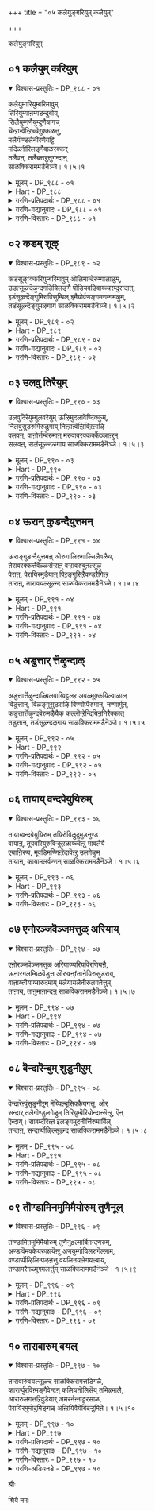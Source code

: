 +++
title = "०५ कलैयुङ्गरियुम् कलैयुम्"

+++

कलैयुङ्गरियुम्

## ०१ कलैयुम् करियुम्

<details open><summary>विश्वास-प्रस्तुतिः - DP_९८८ - ०१</summary>

कलैयुम्गरियुम्बरिमावुम्  
तिरियुम्गाऩम्गडन्दुबोय्,  
सिलैयुम्गणैयुम्दुणैयागच्  
चॆऩ्ऱाऩ्वॆऩ्ऱिच्चॆऱुक्कळत्तु,  
मलैगॊण्डलैनीरणैगट्टि  
मदिळ्नीरिलङ्गैवाळरक्कर्  
तलैवऩ्, तलैबत्तऱुत्तुगन्दाऩ्  
साळक्किराममडैनॆञ्जे। १।५।१
</details>

<details><summary>मूलम् - DP_९८८ - ०१</summary>

कलैयुम्गरियुम्बरिमावुम्  
तिरियुम्गाऩम्गडन्दुबोय्,  
सिलैयुम्गणैयुम्दुणैयागच्  
चॆऩ्ऱाऩ्वॆऩ्ऱिच्चॆऱुक्कळत्तु,  
मलैगॊण्डलैनीरणैगट्टि  
मदिळ्नीरिलङ्गैवाळरक्कर्  
तलैवऩ्, तलैबत्तऱुत्तुगन्दाऩ्  
साळक्किराममडैनॆञ्जे। १।५।१
</details>

<details><summary>Hart - DP_९८८</summary>

O heart! With only his bow and arrows as his help,  
he crossed the forests where deer, elephants and horses wandered,  
built a bridge with stones over the wave-filled ocean,  
went to Lanka, fought the heroic Rāksasas and, defeating them,  
cut off the ten heads of Rāvaṇa, the Rākshasa king of Lanka  
surrounded with oceans and forts:  
Let us go to beautiful Sāḷakkirāmam where he stays and worship him:
</details>

<details><summary>गरणि-प्रतिपदार्थः - DP_९८८ - ०१</summary>

कलैयुम्=जिङ्कॆगळू, करियुम्=आनॆगळू, परिमावुम्=कुदुरॆगळू, तिरियुम्=अलॆदाडुत्तिरुव, कानम्=काडुगळन्नु, कडन्दु=दाटि, पोय्=होगि, शिलैयुम्=बिल्लन्नू, कणैयुम्=बाणगळन्नू, तुणैयाह=जॊतॆ माडिकॊण्डु, वॆन्ऱि=जयवन्नु, शॆरु=बॆळॆसबल्ल, कळत्तु=युद्धरङ्गदल्लि, शॆन्ऱान्=नडॆदवनू, मलैकॊण्डु=बॆट्टगळन्नु बळसिकॊण्डु, अलैनीर्=अलॆगळिन्द तुम्बिद कडलिगॆ, अणै कट्टि=अणॆयन्नु, सेतुवॆयन्नु कट्टि, मदिळ्=कोटॆयन्नू ,नीर्=कन्दकवन्नू उळ्ळ, इलङ्गै=लङ्कॆय, वाळ्=आयुधगळन्नु हिडिद, अरक्कर् तलैवन्=राक्षसर राजन, तलैपत्तु=हत्तु तलॆगळन्नू, अऱुत्तु=कत्तरिसि, उहन्दान्=सन्तोषपट्टवनू\(नॆलसिरुव\) शाळक्किरामत्तै=श्रीसालग्रामवन्नु, नॆञ्जे=मनस्से, अडै=होगिसेरु.
</details>

<details><summary>गरणि-गद्यानुवादः - DP_९८८ - ०१</summary>

जिङ्कॆगळू, आनॆगळू कुदुरॆगळू अलॆदाडुव काडुगळन्नु दाटिहोगि बिल्लन्नू बाणगळन्नू जॊतॆमाडिकॊण्डु जयवन्नु बॆळसतक्क युद्धरङ्गदल्लि नडॆदवनू, बॆट्टगळन्ने बळसिकॊण्डु अलॆगळिन्द तुम्बिद कडलिगॆ अणॆयन्नु कट्टि, कोटॆयन्नू कन्दकगळन्नू उळ्ळ लङ्कॆय आयुधपाणिगळाद राक्षसर राजन हत्तु तलॆगळन्नु कत्तरिसि हर्षिसिदवनू नॆलसिरुव श्रीसालग्रामवन्नु, ऎलॆ मनस्से होगिसेरु.\(१\)
</details>

<details><summary>गरणि-विस्तारः - DP_९८८ - ०१</summary>

ई पाशुरदल्लि श्रीरामावतारद हिरिमॆय कॊण्डाटवे. श्रीरामनु सञ्चरिसिद्दु काडुगळल्लिये. ऒम्दु काडन्नु दाटुवुदॆन्दरॆ इन्नॊन्दु काडन्नु प्रवेशिसुवुदॆन्तले. हीगॆ अनेक काडुगळन्नु नडॆदु दाटिदनु. अवनिगॆ जॊतॆगूडिद्दद्दु अवनु कैयल्लि हिडिदिद्द बिल्लुबाणगळे. अवुगळन्नु बळसिकॊण्डु, एकाकियादरू, जनस्थानदल्लि बीडुमाडिकॊण्डिद्द खर, दूषणरे मॊदलाद कडुक्रूरराक्षसरन्नू अवर बलुदॊड्ड राक्षस सैन्यवन्नू

ध्वंस माडिदनु. हीगॆ, युद्धकळदिन्द युद्धकळक्कॆ जयदिन्द जयक्कॆ नडॆदु, श्रीरामनु महावीरनॆनिसिकॊण्डनु. अनन्तर, लङ्कॆय राक्षसर राजनद रावणासुरन मेलॆ अवन लक्ष्य हरियितु. अदक्कागि., दॊड्ड अलॆगळिन्द कलकि होद दक्षिणसमुद्रक्कॆ बॆट्टगळिन्दले सेतुवॆयन्नु कट्टि, कोटॆकॊत्तलगळिन्द सुभद्रवागिद्द लङ्कॆयन्नु प्रवेशिसिदनु. अल्लि युद्धकळदल्लि रावणनन्नु ऎदुरिसि, अवन हत्तुतलॆगळन्नू कत्तरिसि उरुळिसि हर्षिसिदनु. हीगॆ, वीराधिवीरनाद श्रीरामनाद भगवन्तनु श्रीसालग्रामवॆम्बल्लि भक्तजनोद्धारक्कागि नॆलसिद्दानॆ. "मनस्से, नीनु अल्लिगॆ होगु. भगवन्तनन्नु सन्दर्शिसि, अवनल्लि नॆलॆगॊळ्ळु- ऎन्नुत्तारॆ, आऴ्वाररु.

काडुगळल्लि हुलि,चिरतॆ,सींह,आनॆ, काडुकोण मुन्ताद क्रूरप्राणीगळु वासमाडुत्ता जिङ्कॆ मॊदलाद साधुप्राणिगळिगॆ कण्टकवॆनिसुत्तवॆ. आऴ्वाररु काडिनल्लि "जिङ्कॆ,आनॆ,कुदुरॆ"ऎम्ब प्राणिगळन्नु हेळिद्दारॆ. बहुमट्टिगॆ अवरिगॆ मायाजिङ्कॆय रूपद मारीचनू कुदुरॆय रूपद केशिराक्षसनू नॆनपिगॆ बन्दरो हेगो? आद्दरिन्द अवरिगॆ ऎल्लवू दुष्टप्राणिगळु आदन्तॆये\!

"श्रीसालग्राम" ऎम्ब पुण्यक्षेत्रद नॆनपु, उत्तर देशदल्लि सञ्चरिसुत्तिरुव आऴ्वाररिगॆ बन्दिदॆ. आ क्षेत्र उत्तर देशदल्लि ऎल्लिदॆ ऎन्दु हेळुवुदु कष्ट. दक्षिणभारतदल्लि कर्नाटकदल्लि, "सालग्राम"वॆम्ब पुण्यक्षेत्रविदॆ. आऴ्वाररु अदन्ने हेळुवुदु ऎन्नुवुदक्कू आगुवुदिल्ल ऎनिसुत्तदॆ. आदरॆ, ई तिरुमॊऴिय हत्तुपाशुरगळल्लू सालग्राम क्षेत्रद वर्णनॆयिदॆ.
</details>

## ०२ कडम् शूऴ्

<details open><summary>विश्वास-प्रस्तुतिः - DP_९८९ - ०२</summary>

कडंसूऴ्fक्करियुम्बरिमावुम् ऒलिमान्देरुम्गालाळुम्,  
उडऩ्सूऴ्न्दॆऴुन्दगडियिलङ्गै पॊडियवडिवाय्च्चरम्दुरन्दाऩ्,  
इडंसूऴ्न्दॆङ्गुमिरुविसुम्बिल् इमैयोर्वणङ्गमणम्गमऴुम्,  
तडंसूऴ्न्दॆङ्गुमऴगाय साळक्किराममडैनॆञ्जे। १।५।२
</details>

<details><summary>मूलम् - DP_९८९ - ०२</summary>

कडंसूऴ्fक्करियुम्बरिमावुम् ऒलिमान्देरुम्गालाळुम्,  
उडऩ्सूऴ्न्दॆऴुन्दगडियिलङ्गै पॊडियवडिवाय्च्चरम्दुरन्दाऩ्,  
इडंसूऴ्न्दॆङ्गुमिरुविसुम्बिल् इमैयोर्वणङ्गमणम्गमऴुम्,  
तडंसूऴ्न्दॆङ्गुमऴगाय साळक्किराममडैनॆञ्जे। १।५।२
</details>

<details><summary>Hart - DP_९८९</summary>

The lord who came to the earth, went to Lanka  
that was encircled by forts and guarded by Rakshasas  
with an army of rutting elephants, horses, huge roaring chariots  
and warriors and, shooting his arrows, shattered them to pieces  
stays in beautiful Sāḷakkirāmam  
surrounded with ponds and blooming with fragrant flowers  
where the gods from the sky come down,  
surround him and worship him:  
O heart, let us go there:
</details>

<details><summary>गरणि-प्रतिपदार्थः - DP_९८९ - ०२</summary>

कडम् शूऴ्=मदजलदिन्द सुत्तुवरिद, करियुम्=आनॆगळू, परिमावुम्=कुदुरॆगळू, ऒलि=सद्दुमाडुव, मा=महा, तेरुम्=रथगळू, कालाळुम्=कालाळू, उडन्=ऒट्टागि, शूऴ्न्दु=कूडिकॊण्डु, ऎऴुन्द=ऎदुरुबिद्द, कडि इलङ्कै=भयङ्करवाद लङ्कॆयु, पॊडि आ=पुडिपुडि आगुवन्तॆ, वडिवाय्=हरितवाद अलगु\(तलॆ\)गळुळ्ळ, शरम्=बाणगळन्नु, तुरन्दान्=प्रयोगिसिदवनद श्रीरामनन्नु

इडम्=भूमियल्लि, ऎङ्गुम्=ऎल्लकडॆयू, शूऴ्न्दु=सुत्तुवरिदु, इरु=विशालवाद, विशुम्बिल्=स्वर्गदल्लिरुव, इमैयोर्=देवतॆगळु, वणङ्ग=\(भगवन्तनिगॆ\)ऎरगुवुदक्कागि, मणम्=परिमळवु, कमऴुम्=हरडुव, तटम्=तटाकगळिन्द, सरोवरगळिन्द, शूऴ्न्द=सुत्तुवरिदिरुव, , ऎङ्गुम्=ऎल्लॆडॆगळल्लियू, अऴहाय=सॊबगिनिन्द तुम्बिरुव, शाळक्किरामत्तै=श्रीसालग्रामवन्नु, अडै=होगिसेरु,नॆञ्जे=मनस्से.
</details>

<details><summary>गरणि-गद्यानुवादः - DP_९८९ - ०२</summary>

मदजलदिन्द कूडिद आनॆगळू, कुदुरॆगळू, सद्दुमाडुव महारथगळू, कालाळुगळू ऒट्टागि सेरिकॊण्डु ऎदुरिसिद भयङ्करवाद लङ्कॆयु पुडिपुडि आगुवन्तॆ हरितवाद तलॆगळुळ्ळ बाणगळन्नु प्रयोगिसिद श्रीरामनन्नु विशालवाद स्वर्गदल्लिरुव देवतॆगळु ऎरगुवुदक्कागि भूमियल्लि ऎल्लॆल्लियू सुत्ताडि परिमळवु हरडिरुव तटाकगळिन्द सुत्तुवरिदु ऎल्लॆल्लियू सॊबगिनिन्द तुम्बिरुव सालग्रामवन्नु होगिसेरु, मनस्से.\(२\)
</details>

<details><summary>गरणि-विस्तारः - DP_९८९ - ०२</summary>

लङ्कॆयल्लि मदिसिद बलिष्ठवाद आनॆगळू कुदुरॆगळू रथगळू कालाळुगळू-ऎन्दरॆ चतुरङ्ग बलवु-ऒट्टागि कूडिकॊण्डु ऎदुरिसिद ऎल्लवन्नू श्रीरामनु तन्न बिल्लुबाणगळ सहायदिन्द पुडिपुडि माडिबिट्टनु. विशालवाद स्वर्गलोकद देवतॆगळॆल्लरू धरॆगिळिदु बन्दु, महावीरनू श्रीरामावतारद सर्वेश्वरनू भूलोकदल्लि नॆलसिरुव पवित्रक्षेत्रक्कागि ऎल्लॆल्लियू हुडुकिदरु. सॊबगिन सरोवरगळिन्द सुत्तुवरिदु, आ सरोवरगळल्लि परिमळवन्नु हरडुत्तिरुव अन्दवाद हूगळिन्द तुम्बिरुव श्रीसालग्रामवॆम्ब पवित्रक्षेत्रदल्लि भगवन्तनन्नु कण्डुकॊण्डु स्वामिय पादगळिगॆ ऎरगुत्तारॆ." ऎलॆ मनस्से, नीनु श्रीसालग्रामक्कॆ होगु, भगवन्तनन्नु काणु. अवनल्लि नॆलॆगॊळ्ळु" ऎन्नुत्तारॆ आऴ्वाररु.
</details>

## ०३ उलवु तिरैयुम्

<details open><summary>विश्वास-प्रस्तुतिः - DP_९९० - ०३</summary>

उलवुदिरैयुम्गुलवरैयुम् ऊऴिमुदलावॆण्दिक्कुम्,  
निलवुंसुडरुमिरुळुमाय् निऩ्ऱाऩ्वॆऩ्ऱिविऱलाऴि  
वलवऩ्, वाऩोर्त्तम्बॆरुमाऩ् मरुवावरक्कर्क्कॆञ्ञाऩ्ऱुम्  
सलवऩ्, सलंसूऴ्न्दऴगाय साळक्किराममडैनॆञ्जे। १।५।३
</details>

<details><summary>मूलम् - DP_९९० - ०३</summary>

उलवुदिरैयुम्गुलवरैयुम् ऊऴिमुदलावॆण्दिक्कुम्,  
निलवुंसुडरुमिरुळुमाय् निऩ्ऱाऩ्वॆऩ्ऱिविऱलाऴि  
वलवऩ्, वाऩोर्त्तम्बॆरुमाऩ् मरुवावरक्कर्क्कॆञ्ञाऩ्ऱुम्  
सलवऩ्, सलंसूऴ्न्दऴगाय साळक्किराममडैनॆञ्जे। १।५।३
</details>

<details><summary>Hart - DP_९९०</summary>

The lord of the gods in the sky  
with a mighty discus that conquers all his enemies  
is the rolling waves, the ancient mountains, the eon,  
all the eight directions, the moon, the sun and the darkness:  
He, the enemy of the Rakshasas who cannot approach him,  
stays in beautiful Sāḷakkirāmam surrounded with water:  
O heart, let us go there and worship him:
</details>

<details><summary>गरणि-प्रतिपदार्थः - DP_९९० - ०३</summary>

उलवु=चलिसुत्तिरुव, तिरैयुम्=अलॆगळन्नुळ्ळ कडलू, कुलम् वरैयुम्=कुलपर्वतगळागि, ऊऴि=कालवू, मुदला= \(जगत्तु\) मॊदलाद ऎण् दिक्कूम्=ऎण्टु दिक्कुगळू, निलवुम्=चन्द्रनू शुडरुम्=सूर्यनू, इरुळुम्=कत्तलॆयू\(रात्रियू\)

आय्=आगि, निन्ऱान्=इरुववनू, वॆन्ऱि=जयवन्नू, विऱल्-शक्तिसामर्थ्यगळन्नू उळ्ळ, आऴि=चक्रायुधवन्नु, वलवन्=बलगैयल्लि हिडिदवनू, वानोर्=देवतॆगळिगॆल्ल, पॆरुमान्=देवनादवनू, मरुवा=आश्रयिसद, अरक्कर् क्कू=राक्षसर विषयदल्लि, ऎञ्जान्ऱुम्=ऎल्ल कालक्कू, शलवन्=ऒळ्ळॆयदन्नु कोरदवनू, शलम्=सरोवरगळिन्द, शूऴ्न्द=सुत्तुवरिदिरुव,अऴहाय=सॊबगिनिन्द तुम्बिरुव, शाळक्किरामत्तै=श्रीसालग्रामवन्नु, अडै=होगिसेरु,नॆञ्जे=मनस्से.
</details>

<details><summary>गरणि-गद्यानुवादः - DP_९९० - ०३</summary>

चलिसुत्तिरुव अलॆगळन्नुळ्ळ कडलू, कुलपर्वतगळू, कालवू जगत्तु मॊदलाद ऎण्टुदिक्कुगळू, चन्द्रनू, सूर्यनू, इरुळू आगि अवुगळल्लि इरुववनू,जयवन्नू शक्तिसामर्थ्यगळन्नू उळ्ळ चक्रायुधवन्नु बलगैयल्लि हिडिदवनू, देवतॆगळिगॆल्ल देवनू, आश्रयिसद रक्षसर विषयदल्लि ऎल्लकालक्कू ऒळ्ळॆयदन्नु कोरदवनू सरोवरगळिन्द सुत्तुवरिदिरुव सॊबगु तुम्बिद श्रीसालग्रामवन्नु होगि सेरु, मनस्से. \(३\)
</details>

<details><summary>गरणि-विस्तारः - DP_९९० - ०३</summary>

ई पाशुरदल्लि भगवन्तन विश्वव्यापकत्वद सामर्थ्यवन्नु हेळलागिदॆ. ऎल्ल वस्तुगळन्नू सृष्टिसिदवनू भगवन्तने. सृष्टिय ऒन्दॊन्दु वस्तुवागि रूपतळॆदवनू अवने. अल्लदॆ, आ ऒन्दॊन्दु वस्तुविनल्लियू अन्तर्यामियागि नॆलसि अवुगळन्नु निर्वहिसुववनू अवने. उदाहरणॆगॆ, निरन्तरवागि चलिसुत्तिरुव अलॆगळिन्द कूडिद कडलन्नु चलिसदॆ ऒन्दॆडॆ स्थॊरवागि निन्तिरुव कुलपर्वतगळन्नु, ऎल्ल वस्तुगळन्नू अवुगळ मितियनू अळॆयुव कालवन्नू ऎण्टुदिक्कुगळन्नु, सूर्यचन्द्ररन्नू, हगलुरात्रियन्नू सृष्टिसि, अवुगळॆल्ल ताने आगि अवुगळ ऒळगू सेरिद्दु, अवुगळन्नु नडसुववनु भगवन्तने. अवनु देवाधिदेवनु. अवन कैयल्लि चक्रायुधविदॆ. अदक्कॆ सोलॆम्बुदे इल्ल. बलि,प्रह्लाद,विभीषण मुन्ताद असुररिगॆ अवरु अवनन्नु मरॆहॊक्किरुवुदरिन्द, कृपॆमाडिरुववनु अवनु. तन्नन्नु आश्रयिसदॆ तन्नल्लि द्वेषवन्नु साधिसलु यत्निसिद असुररिगॆ स्वल्पवू करुणॆ तोरिसदॆ, अवरन्नु शिक्षिसुववनु अवनु. "ऎलॆ मनस्से, नीनु श्रीसालग्रामवॆम्ब पवित्रक्षेत्रक्कॆ होगु. कृपाळुवाद भगवन्तनु अल्लि नॆलसिद्दानॆ. अवनन्नु काणु. नीनु अवनल्ले नॆलॆगॊळ्ळु-ऎन्नुत्तारॆ, आऴ्वाररु.
</details>

## ०४ ऊरान् कुडन्दैयुत्तमन्

<details open><summary>विश्वास-प्रस्तुतिः - DP_९९१ - ०४</summary>

ऊराङ्गुडन्दैयुत्तमऩ् ऒरुगालिरुगाल्सिलैवळैय,  
तेरावरक्कर्त्तेर्वॆळ्ळंसॆऱ्ऱाऩ् वऱ्ऱावरुबुऩल्सूऴ्  
पेराऩ्, पेरायिरमुडैयाऩ् पिऱङ्गुसिऱैवण्डऱैगिऩ्ऱ  
ताराऩ्, तारावयल्सूऴ्न्द साळक्किराममडैनॆञ्जे। १।५।४
</details>

<details><summary>मूलम् - DP_९९१ - ०४</summary>

ऊराङ्गुडन्दैयुत्तमऩ् ऒरुगालिरुगाल्सिलैवळैय,  
तेरावरक्कर्त्तेर्वॆळ्ळंसॆऱ्ऱाऩ् वऱ्ऱावरुबुऩल्सूऴ्  
पेराऩ्, पेरायिरमुडैयाऩ् पिऱङ्गुसिऱैवण्डऱैगिऩ्ऱ  
ताराऩ्, तारावयल्सूऴ्न्द साळक्किराममडैनॆञ्जे। १।५।४
</details>

<details><summary>Hart - DP_९९१</summary>

The faultless god of Kuḍandai  
who bent his bow and conquered the Rakshasas  
when they came like a flood to fight in their chariots  
not knowing what would happen in the war  
and who has a thousand names and wears a thulasi garland  
swarming with bright-winged bees  
stays in Thirupperur surrounded with water that never dries up  
and in Sālakkirāmam encircled by fields where cranes live:  
O heart, let us go there and worship him:
</details>

<details><summary>गरणि-प्रतिपदार्थः - DP_९९१ - ०४</summary>

ऊरान्=ऊरिनल्लिरुववनू, कुडन्दै=कुडन्दैयल्लि\(कुम्भकोणदल्लि\)वासिसुव, उत्तमन्=पुरुषोत्तमनू, ऒरुकाल्=हिन्दॆ ऒन्दु सल, शिलै=बिल्लिन, इरुकाल्=ऎरडु कॊनॆगळन्नु, वळैय=बग्गिसुवुदरल्लि, तेरा=तिळिवळिकॆयिल्लद, अरक्कर्=राक्षसर, तेर् वॆळ्ळम्=रथगळ प्रवाहवन्नु, शॆट्रान्=नाशपडिसिदवनू, वट्रा=ऎन्दिगू बत्तदन्तॆ, वरु=हरियुत्तिरुव, पुनल्=नदियिन्द, शूऴ्=सुत्तुवरिदिरुव, पेरान्=प्रसिद्धनू, पेर्=हॆसरुगळु\(नामगळु\), आयिरम्=साविरवन्नु, उडैयवन्=उळ्ळवनू, पिऱङ्गु=हॊळॆयुत्तिरुव, शिऱै=रॆक्कॆगळुळ्ळ, वण्डु=दुम्बिगळु, अऱैहिन्ऱ=झेङ्करिसुत्ता मुत्तुत्तिरुव, तारान्=मालॆयन्नु धरिसिरुववनू, तारा=बातुकोळिगळ \(नीरुकोळिगळ\), वयल्=बयलुगळिन्द, शूऴ्न्द=सुत्तुवरिदिरुव, शाळक्किरामम्=श्रीसालग्रामवन्नु, अडै=होगि सेरु, नॆञ्जे=मनस्से.
</details>

<details><summary>गरणि-गद्यानुवादः - DP_९९१ - ०४</summary>

ऊरिनल्लिरुववनू, कुडन्दैयल्लि नॆलसिरुव पुरुषोत्तमनू, हिन्दॆ ऒन्दु सल बिल्लिन ऎरडुकॊनॆगळन्नु बग्गिसुवुदरल्लि तिळिवळिकॆयिल्लद राक्षसर तेरुगळ नदियिन्द सुत्तुवरिदिरुव प्रसिद्धनू, साविरनामगळन्नुळ्ळवनू, हॊळॆयुत्तिरुव रॆक्कॆगळुळ्ळ दुम्बिगळु झेङ्करिसुत्ता मुत्तुत्तिरुव हारवन्नु धरिसिरुववनू, नीरुकोळिगळ बयलुगळिन्द सुत्तुवरिदिरुव श्रीसालग्रामवन्नु होगिसेरु, मनस्से.\(४\)
</details>

<details><summary>गरणि-विस्तारः - DP_९९१ - ०४</summary>

ई पाशुरदल्लि, दक्षिणभारतद कॆलवु पवित्रक्षेत्रगळन्नु आऴ्वाररु स्मरिसिकॊळ्ळुत्तारॆ-"ऊरु"ऎन्दरॆ, "तिरुवूरहम्" ऎम्ब पवित्रयात्रास्थळ. "कुडन्दै" ऎम्बुदु कुम्भकोण. ऎन्दिगू बत्तदॆ इरुव नीरिन प्रवाहदिन्द सुत्तुवरिदिरुववनु श्रीरङ्गनाथनु-श्रीरङ्गद क्षेत्रदल्लि उभयकावेरिगळिन्द सुत्तुवरिदवनु.

भगवन्तनिगॆ सुप्रसिद्धवाद साविर नामगळु. ऎन्दॆन्दिगू बाडदॆ इरुव तुलसिय मालॆयन्नु धरिसिद्दानॆ. आ तुलसिय मालॆयन्नु हॊळॆयुव रॆक्कॆगळुळ्ळ दुम्बिगळु मुत्तुत्तिरुवन्तॆ. अष्टु दिव्यमधुरपरिमळ आ तुलसियदु\!

इन्नु, "बिल्लु बग्गिसुवुदरल्लि तिळिवळिकॆ इल्लद राक्षसरु"-ऎम्ब विषय. इदु रामावतारद ऎरडु प्रसङ्गगळन्नु मनस्सिगॆ तरुत्तदॆ. जनस्थानदल्लि बलुदॊड्ड राक्षस सैन्यवे श्रीरामनन्नु ऎदुरिसितु. बिल्लन्नु बग्गिसुवुदरल्लि श्रीरामनु अद्वितीय पण्डितनॆम्बुदर तिळिवळिकॆ अवरिगिल्लवागित्तु. तम्म कॊब्बिनिन्दले अवरु श्रीरामनन्नु ऎदुरिसि ऎल्लरू हतरादरु. लङ्कॆयल्लियू हागॆये रावणासुरन अपारसेनॆयू मडिदद्दु. पाप, सर्वेश्वरन अवतारवे श्रीरामनॆम्ब तिळिवळिकॆ अवरिगॆ हेगॆ उण्टागबेकु?

सर्वेश्वरनाद प्रभुवे शुभ्रवाद बिळिय नीरुकोळिगळिन्द तुम्बिरुव

सालग्रामदल्लि नॆलसिरुवुदु. "ऎलॆ मनस्से, सालग्रामक्कॆ होगु. भगवन्तनन्नु काणु. अवनल्लि नॆलॆगॊळ्ळु-ऎन्नुत्तारॆ, आऴ्वाररु.
</details>

## ०५ अडुत्तार् त्तॆऴुन्दाळ्

<details open><summary>विश्वास-प्रस्तुतिः - DP_९९२ - ०५</summary>

अडुत्तार्त्तॆऴुन्दाळ्बिलवाय्विट्टलऱ अवळ्मूक्कयिल्वाळाल्  
विडुत्ताऩ्, विळङ्गुसुडराऴि विण्णोर्प्पॆरुमाऩ्, नण्णार्मुऩ्,  
कडुत्तार्त्तॆऴुन्दबॆरुमऴैयैक् कल्लॊऩ्ऱेन्दियिऩनिरैक्कात्  
तडुत्ताऩ्, तडंसूऴ्न्दऴगाय साळक्किराममडैनॆञ्जे। १।५।५
</details>

<details><summary>मूलम् - DP_९९२ - ०५</summary>

अडुत्तार्त्तॆऴुन्दाळ्बिलवाय्विट्टलऱ अवळ्मूक्कयिल्वाळाल्  
विडुत्ताऩ्, विळङ्गुसुडराऴि विण्णोर्प्पॆरुमाऩ्, नण्णार्मुऩ्,  
कडुत्तार्त्तॆऴुन्दबॆरुमऴैयैक् कल्लॊऩ्ऱेन्दियिऩनिरैक्कात्  
तडुत्ताऩ्, तडंसूऴ्न्दऴगाय साळक्किराममडैनॆञ्जे। १।५।५
</details>

<details><summary>Hart - DP_९९२</summary>

The lord of the gods of the sky with a shining discus  
who cut off the screaming Surpanaha’s nose  
and ears with his sharp sword  
and carried Govardhana mountain to protect the cows and the cowherds, stopping the roaring storm sent by Indra  
stays in beautiful Sālakkirāmam surrounded with ponds:  
O heart, let us go there and worship him :
</details>

<details><summary>गरणि-प्रतिपदार्थः - DP_९९२ - ०५</summary>

अडुत्तु=मेलॆबिद्दु, आर् त्तु=सुन्दरियागि, ऎऴुन्दाळ्=बन्दवळु, पिलम् वाय्=बिलदन्तिरुव बायन्नु, विट्टु=तॆरॆदु, अलऱ=किरिचाडुव हागॆ, अवळ्=अवळ, मूक्कू=मूगन्नु, अयिल्=हरितवाद, वाळाल्=कत्तियिन्द, विडुत्तान्=कत्तरिसि हाकिदवनू, विळङ्गु=हॊळॆहॊळॆयुव, शुदर्=तीक्ष्णवाद, आऴि=चक्रायुधधारियू, विण्णोर्=देवतॆगळिगू, अमररिगू, पॆरुमान्=ऒडॆयनू, नण्णार्=नम्बदवरु, मुन्=हिन्दॆ ऒन्दु सल, कडुत्तु=बिरुसागि, आर् त्तु=सद्दुमाडुत्ता\(आर्भटिसुत्ता\), ऎऴुन्द=मूडिबन्द, पॆरुमऱैयै=दॊड्ड मळॆयन्नु, कल्=कल्लन्नु, ऒन्ऱु=ऒन्दन्नु, एन्दि=ऎत्तिहिडीदु, इनम् निरैक्का=गोवुगळ मन्दॆगागि, अवुगळन्नु रक्षिसुवुदक्कागि, तडुत्तान्=तडॆदवनू, तडम्=तटाकगळु\(सरोवरगळु\), शूऴ्न्द=सुत्तुवरिदिरुव, अऴहाय=सॊबगिन, शाळक्किरामम्=श्रीसालग्रामवन्नु, अडै=होगि सेरु, नॆञ्जे=मनस्से.
</details>

<details><summary>गरणि-गद्यानुवादः - DP_९९२ - ०५</summary>

सुन्दरियागि मेलॆबिद्दु बन्दवळु बिलदन्तिरुव बायन्नु तॆरॆदु किरिचाडुवन्तॆ हरितवाद कत्तियिन्द अवळ मूगन्नु कत्तरिसि हाकिदवनू, हॊळॆहॊळॆयुव हरितवाद चक्रायुधधारियू, देवतॆगळिगू अमररिगू ऒडॆयनू, नम्बदवरु हिन्दॆ ऒन्दु सल आर्भटिसुव बिरुसु मळॆयन्नु सुरिसिदाग गोवुगळ मन्दॆयन्नु रक्षिसुवुदक्कागि ऒन्दु कल्लन्नु ऎत्तिहिडिदु मळॆयन्नु तडॆदवनू, इरुव सरोवरगळिन्द सुत्तुवरिदिरुव सॊबगिन श्रीसालग्रामक्कॆ होगि सेरु, मनस्से.\(५\)
</details>

<details><summary>गरणि-विस्तारः - DP_९९२ - ०५</summary>

ई पाशुरदल्लि भगवन्तन दुष्टशिक्षण मत्तु शिष्टरक्षण सामर्थ्यद निदर्शनवन्नु हेळलागिदॆ. सुन्दरिय रूपवन्नु तळॆदु मेलॆबिद्दु बन्दवळु रावणासुरन तङ्गियाद शूर्पनखि. इदु नडॆदद्दु श्रीरामनु सीतालक्ष्मणरॊडनॆ

वनवासवन्ननुभविसुत्ता पञ्चवटियल्लिद्दाग श्रीरामन मदन मोहनरूपक्कॆ मरुळागि, राक्षसियाद शूर्पनखि अवनन्नु ऒलिसिकॊळ्ळुवुदक्कागि बलुसुन्दरियागि अवन मुन्दॆ काणिसिकॊण्डळु. अवनल्लि तन्न मितिमीरिद प्रेमवन्नु हेळिकॊण्डळु. तन्नन्नु स्वीकरिसॆन्दु अङ्गलाचिदळु. तन्न निरातङ्क प्रेमक्कॆ सीतॆयु अड्डियागिरबहुदॆन्दु योचिसि अवळन्नु नुङ्गिहाकुवुदक्कॆ अनुवादळु. आग, लक्ष्मणनु अवळ किविमूगुगळन्नु कत्तरिसि, अवळन्नु विकारगॊळिसि, अल्लिन्द अट्टिबिट्टनु. दुष्टरिगू वञ्चकरिगू दॊरॆयुव फलवेनॆम्बुदन्नुइदु तोरिसुत्तदॆ.

भगवन्तनु श्रीकृष्णनागि गोकुलदल्लि अवतरिसिद्दाग, देवेन्द्रनु अवनन्नु अरितुकॊळ्ळलारदॆ, ऒन्दु सल इडिय गोकुलवन्ने नाशमाडिबिडुवुदागि बगॆदु, अदर मेलॆ सततवाद बिरुसुमळॆयन्नु एळुदिनगळ काल सुरिसिदनु. बालकृष्णनादरो गोवर्धन पर्वतवन्ने ऎत्तिहिडिदु अदरडियल्लि गोवळरन्नू गोवुगळन्नू संरक्षिसिदनु. शिष्टरक्षणॆय भार तन्नदु ऎन्दु तोरिसुव निदर्शनविदु.

भगवन्तनु सत्यधर्मगळ रक्षकनू, निर्वाहकनू अल्लवे? अदक्कागिये अवन कैयल्लि चक्रायुध सदा सिद्ध\!
</details>

## ०६ तायाय् वन्दपेयुयिरुम्

<details open><summary>विश्वास-प्रस्तुतिः - DP_९९३ - ०६</summary>

तायाय्वन्दबेयुयिरुम् तयिरुंविऴुदुमुडऩुण्ड  
वायाऩ्, तूयवरियुरुविऱ्कुऱळाय्च्चॆऩ्ऱु मावलैयै  
एयाऩिरप्प, मूवडिमण्णिऩ्ऱॆदावॆऩ्ऱु उलगेऴुम्  
तायाऩ्, कायामलर्वण्णऩ् साळक्किराममडैनॆञ्जे। १।५।६
</details>

<details><summary>मूलम् - DP_९९३ - ०६</summary>

तायाय्वन्दबेयुयिरुम् तयिरुंविऴुदुमुडऩुण्ड  
वायाऩ्, तूयवरियुरुविऱ्कुऱळाय्च्चॆऩ्ऱु मावलैयै  
एयाऩिरप्प, मूवडिमण्णिऩ्ऱॆदावॆऩ्ऱु उलगेऴुम्  
तायाऩ्, कायामलर्वण्णऩ् साळक्किराममडैनॆञ्जे। १।५।६
</details>

<details><summary>Hart - DP_९९३</summary>

The lord dark as a kāyām flower  
drank the poisonous milk of Putanā  
when she came as a mother and killed her,  
stole yogurt and butter and swallowed them in the cowherd village,  
and went as a pure handsome dwarf to king Mahabali’s sacrifice,  
asked him, “Give me three feet of land now,”  
received the land, grew tall and measured the seven worlds  
and the sky with his marvelous feet:  
He stays in Sāḷakkirāmam:  
O heart, let us go and worship that lord of there:
</details>

<details><summary>गरणि-प्रतिपदार्थः - DP_९९३ - ०६</summary>

ताय् आय्=तायियागि, वन्द=बन्द, पेय्=राक्षसिय, उयिरुम्=प्राणवन्नू, तयिरुम्=मॊसरन्नू, विऴुदुम्=बॆण्णॆयन्नू, उडन्=ऒट्टिगॆ, उण्ड=उण्डन्थ, वायान्=बायुळ्ळवनू, तूय=परिशुद्धवाद, वरि=सुन्दरवाद, उरुविन्=स्वरूपद, कुऱळ् आय्=ब्रह्मचारियागि, शॆन्ऱु=होगि, मावलियै=महाबलियन्नु, एयान्=तक्कद्दल्लद्दन्नु, इरप्प=याचिसलागि, मूवडि=मूरु हॆज्जॆगळष्टु, मण्=नॆलवन्नु, इन्ऱे ता=ईगले कॊडु, ऎन्ऱु=ऎन्दु बेडि, उलहु एऴुम्=एळुलोकगळन्नू, तायान्=हारि अळॆदुकॊण्डवनू, कायामलर् वण्णन्=पादरिहूविन बण्णदवनू\(नॆलसिरुव\) शाळक्किरामम्=श्रीसालग्रामवन्नु, अडै=होगिसेरु, नॆञ्जे=मनस्से.
</details>

<details><summary>गरणि-विस्तारः - DP_९९३ - ०६</summary>

तायियागि बन्द राक्षसिय प्राणवन्नू, मॊसरन्नू बॆण्णॆयन्नू ऒट्टिगॆ उण्डन्थ बायुळ्ळवनू, परिशुद्धवू सुन्दरवू आद स्वरूपद ब्रह्मचारियागि

होगि, महाबलियन्नु मूरु हॆज्जॆ नॆलवन्नु ईगले कॊडु” ऎन्दु याचिसलु योग्यवल्लद्दन्नु याचिसि, एळुलोकगळन्नू आवरिसि अळॆदुकॊण्डवनू पादरिहूविन बण्णदवनू नॆलसिरुव श्रीसालग्रामवन्नु होगिसेरु, मनस्से. \(६\)

भगवन्तनु ऎन्थ अद्भुत सामर्थ्यवुळ्ळवनु\! इदक्कॆ निदर्शनगळन्नु ई पाशुरदल्लि कॊडलागिदॆ.

मॊदलनॆयदु श्रीकृष्णावतारद शैशवद्दु. तायियन्तॆ मगुविगॆ मॊलॆयूडिसलु बन्दवळु पूतनि ऎम्ब राक्षसि. अवळु कंसनिन्द प्रेरितळागि, हागॆ बन्दु, कृष्णनन्नु कॊल्लबेकॆन्दु योचिसि, विषद हालन्नूडिसलु अवळु बन्दिद्दु. एनू अरियद ऎळॆय शिशुवाद कृष्णनु अवळ विषद हालन्नु कुडियुत्तिरुव हागॆये अवळ प्राणवन्नू हीरि, अवळन्नु कॊन्दनु. एनद्भुत\!

कृष्णनु मगुवागि माडिद्दु इन्नॊन्दु. याव बायिन्द राक्षसिय प्राणहरण माडिदनो अदे बायिन्दले मॊसरन्नू बॆण्णॆयन्नू यथेच्छवागि उण्डनल्ल. विषवन्नुण्ड बायल्ले अमृतवन्नू उण्णुवुदे? एनद्भुत\!

ऎरडनॆयदु, ऒळ्ळॆय परिशुद्धनाद सुन्दरनाद पुट्टब्रह्मचारियागि रूपतळॆदद्दु वामनावतारदल्लि. आ दिव्यसुन्दर वेषदल्लि बलिचक्रवर्तिय यज्ञशालॆगॆ अवनु होगि याचिसिद्दु यावुदक्कू तरवल्लद तन्न हॆज्जॆयल्लि मूरुहॆज्जॆनॆलवन्नु मात्रवे, “इदॆन्थ याचनॆ? यावुदक्कू उपयोगविल्लद्दु\! इनू हॆच्चागि बेरॆ एनन्नादरू बेडबारदे?”ऎन्निसिरु ऎल्लरिगू. बलिचक्रवर्तियू विस्मितनाद. आदरॆ, “कॊट्टॆ”ऎन्दकूडले आदद्देनु? महाद्भुतवाद त्रिविक्रमावतार\! ऎरडे अडिगळिन्द इडिय भूमण्डलवन्नू मेलण एळुलोकगळन्नू अळॆदुबिट्टु, मूरने हॆज्जॆगागि बलिचक्रवर्तियु तन्न तलॆयन्ने ऒड्डि तन्न मातन्नुळिसिकॊळ्ळबेकायितु. ऎन्थ अद्भुतकार्यविदु\!

भगवन्तनु तन्न कार्यगळल्लि ऎष्टु अद्भुतनो मैबण्णदल्लियू रूपदल्लियू अष्टे आकर्षकनू अद्भुतकारियू. ऎन्थ सॊगसाद पादरिहूविन मैबण्ण अवनदु\!

“आ स्वामिये ईग श्रीसालग्रामवॆम्ब पवित्रक्षेत्रदल्लि नॆलसिद्दानॆ. ऎलॆ मनस्से, नीनु आ क्षेत्रक्कॆ होगु. स्वामियन्नु काणु. अवनल्लि नॆलॆगॊळ्ळु”-ऎन्नुत्तारॆ आऴ्वाररु.
</details>

## ०७ एनोरञ्जवॆञ्जमत्तुळ् अरियाय्

<details open><summary>विश्वास-प्रस्तुतिः - DP_९९४ - ०७</summary>

एऩोरञ्जवॆञ्जमत्तुळ् अरियाय्प्परियविरणियऩै,  
ऊऩारगलम्बिळवॆडुत्त ऒरुवऩ्fताऩेयिरुसुडराय्,  
वाऩाय्त्तीयाय्मारुदमाय् मलैयायलैनीरुलगऩैत्तुम्  
ताऩाय्, ताऩुमाऩान्दऩ् साळक्किराममडैनॆञ्जे। १।५।७
</details>

<details><summary>मूलम् - DP_९९४ - ०७</summary>

एऩोरञ्जवॆञ्जमत्तुळ् अरियाय्प्परियविरणियऩै,  
ऊऩारगलम्बिळवॆडुत्त ऒरुवऩ्fताऩेयिरुसुडराय्,  
वाऩाय्त्तीयाय्मारुदमाय् मलैयायलैनीरुलगऩैत्तुम्  
ताऩाय्, ताऩुमाऩान्दऩ् साळक्किराममडैनॆञ्जे। १।५।७
</details>

<details><summary>Hart - DP_९९४</summary>

Our matchless lord who is the sky, fire, wind,  
the mountains, the oceans with waves and all the worlds,  
and who took the form of a man-lion  
and split open the chest of Hiraṇyan, terrifying his enemies  
stays in Sāḷakkirāmam:  
O heart, let us go there and worship him:
</details>

<details><summary>गरणि-प्रतिपदार्थः - DP_९९४ - ०७</summary>

एनोर्=शत्रुगळाद असुररु, अञ्ज=अञ्जुव हागॆ, वॆम्=भयङ्करवाद

शमत्तुळ्=युद्धभूमियल्लि, अरियाय्=नरहरियागि, परिय=क्रूरियाद, इरणियनै=हिरण्यकशिपुवन्नु, ऊन्=मांसदिन्द, आर्=तुम्बिद, अहलम्=ऎदॆयन्नु, पिळवु=सीळि, ऎडुत्त=हाकिद, ऒरुवन्=असाधारणनू, ताने=अवने, इरु शुडर् आय्=ऎरडु ज्योतिगळागि, वान् अय्=आकाशवागि, ती आय्=अग्नियागि, मारुतम् आय्=मारुतवागि, मलै आय्=पर्वतवागि, अलैनीर्=अलॆय नीरिनिन्द सुत्तुवरिद, उलहु अनैत्तुम्=लोकगळॆल्लवू, तान् आय्=ताने आगि, तानुम्=अवनू सह, आनान्=दिव्यमङ्गळ स्वरूपनु आगिरुववन, शाळक्किरामम्= श्रीसालग्रामवन्नु, अडै=होगिसेरु, नॆञ्जे=मनस्से.
</details>

<details><summary>गरणि-गद्यानुवादः - DP_९९४ - ०७</summary>

शत्रुगळाद असुररु अञ्जुवन्तॆ, भयङ्करवाद युद्धभूमियल्लि नरहरियागि, क्रूरियाद हिरण्यकशिपुवन्नु अवन मांसदिन्द तुम्बिद ऎदॆयन्नु सिळि हाकिद असाधारणनू, ताने ऎरडु ज्योतिगळागि, आकाशवागि, अग्नियागि मारुतवागि, पर्वतवागि, अलॆय नीरिनिन्द सुत्तुवरिद लोकगळॆल्लवू ताने आगि, तानू सह दिव्यमङ्गळ स्वरूपनागि इरुव श्रीसालग्रामक्कॆ होगिसेरु, मनस्से.\(७\)
</details>

<details><summary>गरणि-विस्तारः - DP_९९४ - ०७</summary>

दुष्टशिक्षणदल्लि भगवन्तनु स्वीकरिसुव रूपवु पात्रवू असाधारणवादद्दु. शत्रुगळाद दुष्ट असुररॆल्लरू नडुनडुगुवन्तॆ, अवरु ऊःइसिकॊळ्ळलू सह असाध्यवादन्थ असदृशवाद नरहरिरूपवन्नु तळॆदनु. कडुक्रूरियाद हिरण्यकशिपुविन पुष्टवू बलिष्ठवू आद मांस तुम्बिद ऎदॆयन्नु तन्न हरितवाद उगुरुगळिन्दले बगॆदुहाकिदनु. इदॊन्दु भगवन्तन अनादृशनाद सामर्थ्य.

भगवन्तन सृष्टि सामर्थ्यवू अपूर्ववादद्दे. अवने ऎरडु बगॆय ज्योतिगळागिद्दानॆ. शीतळ चन्द्रनू अवने. तीक्ष्णशाखद सूर्यनू अवने. आकाश,अग्नि,वायु,नीरु,भूमिगळॆम्ब पञ्चभूतगळू अवने आगिद्दानॆ. अलॆगळिन्द कूडिद कडलू, अदरिन्द सुत्तुवरियल्पट्टिरुव ऎल्ल लोकगळू अवने आगिद्दानॆ. वैविध्यमयवाद सृष्टियल्लि ऎल्ल वस्तुगळू अवने आगिरुवुदल्लदॆ, अतिसुन्दरनद दिव्यमङ्गळवाद अर्चास्वरूपनागि ऎल्ल पवित्रक्षेत्रगळल्लियू नॆलसिद्दानॆ. “विस्मयकारक गुणस्वभावगळुळ्ळ सर्वेश्वरनु श्रीसालग्राम क्षेत्रदल्लि नॆलसिद्दानॆ. ऎलॆ मनस्से, नीनु अल्लिगॆ होगु, स्वामियन्नु कण्णार काणु मत्तु अवनल्लि नॆलॆगॊळ्ळु”-ऎन्नुत्तारॆ, आऴ्वाररु.
</details>

## ०८ वॆन्दारॆन्बुम् शुडुनीऱुम्

<details open><summary>विश्वास-प्रस्तुतिः - DP_९९५ - ०८</summary>

वॆन्दारॆऩ्पुंसुडुनीऱुम् मॆय्यिल्बूसिक्कैयगत्तु, ओर्  
सन्दार् तलैगॊण्डुलगेऴुम् तिरियुम्बॆरियोन्दाऩ्सॆऩ्ऱु, ऎऩ्  
ऎन्दाय्। साबम्दीरॆऩ्ऩ इलङ्गमुदनीर्त्तिरुमार्बिल्  
तन्दाऩ्, सन्दार्प्पॊऴिल्सूऴ्न्द साळक्किराममडैनॆञ्जे। १।५।८
</details>

<details><summary>मूलम् - DP_९९५ - ०८</summary>

वॆन्दारॆऩ्पुंसुडुनीऱुम् मॆय्यिल्बूसिक्कैयगत्तु, ओर्  
सन्दार् तलैगॊण्डुलगेऴुम् तिरियुम्बॆरियोन्दाऩ्सॆऩ्ऱु, ऎऩ्  
ऎन्दाय्। साबम्दीरॆऩ्ऩ इलङ्गमुदनीर्त्तिरुमार्बिल्  
तन्दाऩ्, सन्दार्प्पॊऴिल्सूऴ्न्द साळक्किराममडैनॆञ्जे। १।५।८
</details>

<details><summary>Hart - DP_९९५</summary>

When Shiva, adorned with a garland of skulls  
and smeared with ashes on his body  
wandered all over the world as a beggar  
because Nānmuhan had cursed him  
and went to our lord and asked him,  
“You are my father: Remove my curse,”  
our lord took water precious as nectar  
as if it were blood from his divine chest,  
sprinkled it on Shiva’s hands and made Nānmuhan's skull fall:  
He stays in Sālakkirāmam  
surrounded with groves flourishing with sandal trees:  
O heart! Let us go there and worship him::
</details>

<details><summary>गरणि-प्रतिपदार्थः - DP_९९५ - ०८</summary>

वॆन्दार्=सुट्टु बॆन्दुहोदवर, ऎन्बुम्=ऎलुबन्नू, शुडु=सुट्टु\(सुडुगाडिन\)नीऱुम्=बूदियन्नू, मॆय्यिल् पूशि=मैगॆ बळिदुकॊण्डु,कैयहत्तु=कैतलदल्लि, अङ्गैयल्लि, शन्दु आर्=सन्दुगळु तुम्बिरुव, ओर्=ऒन्दु, तलैकॊण्डु=तलॆबुरुडॆयन्नु हिडिदुकॊण्डु, उलहु एऴुम्=एळुलोकगळन्नू, तिरियुम्=अलॆदवनादम् पॆरियोन् तान्=परमशिवनु, शॆन्ऱु=सर्वेश्वरन बळिगॆ होगि, ऎन् ऎन्दाय्-नन्न तन्दॆये, शापम् तीर्=शापवन्नु परिहरिसु, ऎन्न=ऎन्दु बेडलु, इलङ्गु=प्रकाशिसुवम् अमुदम् नीर्=अमृतजलवन्नु, तिरुमार्बिल्=ऎदॆयिन्द, तन्दान्=तन्दवनाद सर्वेश्वरनु, नॆलसिरुव, शन्दु आर्=चन्दन वृक्षगळिन्द तुम्बिरुव, पॊऴिल् शूऴ्न्द=तोपुगळिन्द सुत्तुवरिद, स् शाळक्किरामम्=श्रीसालग्रामवन्नु, अडै=होगिसेरु, नॆञ्जे=मनस्से.
</details>

<details><summary>गरणि-गद्यानुवादः - DP_९९५ - ०८</summary>

सुडुगाडिनल्लि, सुट्टुबॆन्दवर ऎलुबन्नू सुट्टबूदियन्नू मैगॆल्ला लेपिसिकॊण्डु अङ्गैयल्लि तुम्ब रन्ध्रगळिरुव तलॆबुरुडॆयन्नु हिडिदु एळुलोकगळन्नू अलॆदवनाद परमशिवनु \(सर्वेश्वरन\)बळिगॆ होगि, “नन्न तन्दॆये, शापवन्नु परिहरिसु”ऎन्दु बेडलु, प्रकाशिसुव अमृतजलवन्नु तन्न ऎदॆयिन्द तन्दवनाद सर्वेश्वरनु नॆलसिरुव चन्दन वृक्षगळिन्द तुम्बिद तोपुगळिन्द सुत्तुवरिदिरुव श्रीसालग्रामवन्नु होगि सेरु मनस्से.\(८\)
</details>

<details><summary>गरणि-विस्तारः - DP_९९५ - ०८</summary>

ई पाशुरदल्लि भगवन्तन उपकारत्ववन्नु निदर्शिसलागिदॆ. परमशिवनिगॆ तट्टिद ब्रह्मन शापद फलवागि अवनु सुडुगाडिनल्लि चितॆयल्लि अरॆबॆन्द ऎलुबुगळन्नु धरिसि, चिताभस्मवन्नु मैगॆल्ला बळिदुकॊण्डु, कैयल्लि तूतुगळिन्द तुम्बिरुव तलॆबुरुडॆयन्नु हिडिदु एळुलोकगळन्नू सुत्ताडि, तन्न शापवन्नु हरिसुववनन्नु यारन्नू काणदॆ कडुनॊन्दु, कडॆगॆ सर्वेश्वरन बळिगॆ होदनु. “नन्न तन्दॆये, ननगॆ तट्टिरुव शापवन्नु हरिसु”ऎन्दु बेडिकॊण्डनु. आग, स्वामियु तन्न ऎदॆयिन्दले अमृतजलवन्नु हरिसि, शिवन कैयल्लिद्द तूतुगळ कपालवन्नु तुम्बिसि, अवनन्नु ब्रह्मशापदिन्द बिडुगडॆ माडिदनु. आ स्वामियु ईग श्रीगन्धद मरगळ तोपुगळिन्द सुत्तुवरिदिरुव श्रीसालग्रामदल्लि नॆलसिद्दानॆ. “ऎलॆ मनस्से, नीनु सालग्रामक्कॆ होगु. भगवन्तनन्नु काणु, मत्तु, अवनल्लि नॆलॆगॊळ्ळु”-ऎन्नुत्तारॆ, आऴ्वाररु.
</details>

## ०९ तॊण्डामिनमुमिमैयोरुम् तुणैनूल्

<details open><summary>विश्वास-प्रस्तुतिः - DP_९९६ - ०९</summary>

तॊण्डामिऩमुमिमैयोरुम् तुणैनुaल्मार्बिऩन्दणरुम्,  
अण्डावॆमक्केयरुळायॆऩ्ऱु अणयुम्गोयिलरुगॆल्लाम्,  
वण्डार्प्पॊऴिलिऩ्पऴऩत्तु वयलिऩयलेगयल्बाय,  
तण्डामरैगळ्मुगमलर्त्तुम् साळक्किराममडैनॆञ्जे। १।५।९
</details>

<details><summary>मूलम् - DP_९९६ - ०९</summary>

तॊण्डामिऩमुमिमैयोरुम् तुणैनुaल्मार्बिऩन्दणरुम्,  
अण्डावॆमक्केयरुळायॆऩ्ऱु अणयुम्गोयिलरुगॆल्लाम्,  
वण्डार्प्पॊऴिलिऩ्पऴऩत्तु वयलिऩयलेगयल्बाय,  
तण्डामरैगळ्मुगमलर्त्तुम् साळक्किराममडैनॆञ्जे। १।५।९
</details>

<details><summary>Hart - DP_९९६</summary>

O heart, let us go to the temple in Sāḷakkirāmam  
surrounded with flourishing fields where fish frolic,  
groves swarm with bees and cool lotuses bloom:  
Groups of devotees, gods in the sky  
and Andaṇars skilled in the Vedas, wearing sacred threads on their chests,  
go there and worship and praise him saying,  
“O god of gods! Give us your grace!” Let us go there:
</details>

<details><summary>गरणि-प्रतिपदार्थः - DP_९९६ - ०९</summary>

तॊण्डु=भक्तरु, आम्=आगिरुव, इनमुम्=समूहवू, इमैयोरुम्=देवतॆगळू, तुणै नूल्=जॊतॆदारवु\(यज्ञोपवीतवु\), मार्बिन्=ऎदॆयल्लि धरिसिरुव, अन्दणरुम्=ब्राह्मणरू, अण्डा=स्वामी, ऎमक्के अरुळाय्=नमगॆल्ल नीनुकृपॆमाडु, ऎन्ऱु=ऎन्दु, अणैयुम्=बन्दुसेरुव, कोयिल्=देवमन्दिरवागियू, अरुहु ऎल्लाम्-सुत्त ऎल्लकडॆयल्लू, वण्डु आर्=दुम्बिगळु तुम्बिरुव, पॊऴिलिन्=तोपुगळल्लि, पऴनत्तु=सरोवरगळल्लि, वयलिन्=गद्दॆगळ, अयले=प्रदेशदल्लि, इरुव, कयल्=\(कयल् जातिय\) मीनुगळु, पाय=नॆगॆदाडलु, तण्=तम्पाद, तामरैहळ्=तावरॆगळु, मुहम् अलर् त्तुम्=मुखवन्नु अरळिसिकॊण्डिरुव, शाळक्किरामम्=श्रीसालग्रामवन्नु, अडै=होगिसेरु, नॆञ्जे=मनस्से.
</details>

<details><summary>गरणि-गद्यानुवादः - DP_९९६ - ०९</summary>

भक्तरकूटवू देवतॆगळू जोडियज्ञोपवीतधारिगळाद ब्राह्मणरू, “स्वामी, नमगॆल्ल नीनु कृपॆमाडु”ऎन्दु बन्दुसेरुव देवमन्दिरवागियू, अदर सुत्त ऎल्ल कडॆयल्लू दुम्बिगळु तुम्बिरुव तोपुगळल्लिन सरोवरगळल्लि गद्दॆगळल्लिरुव कयल् मीनुगळु नॆगॆदाडुत्ता, तम्पाद तावरॆगळु मुखवन्नु अरळिसिकॊण्डिरुव श्रीसालग्राम क्षेत्रवन्नु होगिसेरु, मनस्से. \(९\)
</details>

<details><summary>गरणि-विस्तारः - DP_९९६ - ०९</summary>

ई पाशुरदल्लि श्रीसालग्राम क्षेत्रदल्लिरुव देवालयद हिरिमॆयन्नु हेळलागिदॆ. देवालयदल्लि, ऒन्दु कडॆ, ऎल्ल कालक्कू भगवत्कैङ्कर्यक्कॆ सिद्धवागिरुव भक्तरकूटविदॆ. इन्नॊन्दु कडॆ, देवतॆगळ समूहविदॆ. मत्तॊन्दु कडॆ वेदाध्ययन सम्पन्नराद, परिशुद्ध जीवन नडसुव, जोडि यज्ञोपवीतधारिगळाद ब्राह्मणर तण्डविदॆ. भगवन्तन सम्मुखदल्लि निन्तु, ई ऒन्दॊन्दु तण्डवू “स्वामी, नमगे कृपॆदोरु” ऎन्दु, स्वार्थिगळन्तॆ बेडिकॊळ्ळुत्तदॆ. भगवन्तनादरो दयास्वरूपनु. तन्नन्नु आश्रयिसिद ऒन्दॊन्दु कूटक्कू कृपॆदोरुवनो ऎम्बन्तॆ अल्लरिगू अनुग्रहिसुत्तानॆ. हीगॆ, सालग्रामद देवालयक्कॆ होदवरिगॆल्लरिगू कृपाश्रयवन्नुण्टुमाडुत्तदॆ.

अल्लदॆ, देवालयद हॊरगडॆ, ऎल्लि नोडीदरू प्रकृति रम्य. सुत्तलू तोपुगळिवॆ. आ तोपिन मरगळल्लि दुम्बिगळु तुम्बिकॊण्डु

मैमरॆतु गान माडुत्तवॆ. तोपुगळल्लि स्वच्छवाद तम्पाद नीरिन सरोवरगळिवॆ. अवुगळल्लि तावरॆहूगळु चॆलुवागि अरळिवॆ. अवुगळ नडुवॆ, गद्दॆगळल्लिद्दुकॊण्डु नॆगॆदाडुव मीनुगळु समृद्धियागि बॆळॆदु निर्भयवागि नॆगॆदाडुत्तवॆ.

हीगॆल्ला, मनोहरवागिरुव सालग्राम क्षेत्रदल्लि नॆलसिरुव कृपाळुवाद भगवन्तनन्नु काणबेकॆन्दू अवनल्लि नॆलॆगॊळ्ळबेकॆन्दू आऴ्वाररु तम्म मनस्सन्नु उत्तेजिसुत्तारॆ.
</details>

## १० तारावारुम् वयल्

<details open><summary>विश्वास-प्रस्तुतिः - DP_९९७ - १०</summary>

तारावारुंवयल्सूऴ्न्द साळक्किरामत्तडिगळै,  
कारार्प्पुऱविऩ्मङ्गैवेन्दऩ् कलियऩॊलिसॆय् तमिऴ्मालै,  
आरारुलगत्तऱिवुडैयार् अमरर्नऩ्ऩाट्टरसाळ,  
पेरायिरमुमोदुमिङ्गळ् अऩ्ऱियिवैयेबिदऱ्ऱुमिऩे। १।५।१०
</details>

<details><summary>मूलम् - DP_९९७ - १०</summary>

तारावारुंवयल्सूऴ्न्द साळक्किरामत्तडिगळै,  
कारार्प्पुऱविऩ्मङ्गैवेन्दऩ् कलियऩॊलिसॆय् तमिऴ्मालै,  
आरारुलगत्तऱिवुडैयार् अमरर्नऩ्ऩाट्टरसाळ,  
पेरायिरमुमोदुमिङ्गळ् अऩ्ऱियिवैयेबिदऱ्ऱुमिऩे। १।५।१०
</details>

<details><summary>Hart - DP_९९७</summary>

Kaliyan, the chief of Thirumangai,  
composed a musical garland of ten Tamil pāsurams  
on the god of Sālakkirāmam  
surrounded with fields where herons eat grain and live:  
If you want to go and rule the world of the gods  
where wise people and devotees go,  
recite the thousand names of him  
or just babble these Tamil pāsurams again and again:  
----------
</details>

<details><summary>गरणि-प्रतिपदार्थः - DP_९९७ - १०</summary>

तारा=नीरुकोळिगळु, आरुम्=तुम्बिरुव, वयल्=\(बैलु\)गद्दॆगळिन्द,शूऴ्न्द=सुत्तुवरिदिरुव, शाळक्किरामत्तु=श्रीसालग्रामद, अडिहळै=\(भगवन्तनन्नु\)अडिगळन्नु कुरितु, कार् आर्=कार्मुगिलुगळु तुम्बिरुव, पुऱविल्=काडुगळुळ्ळ, मङ्गै=मङ्गैनाडिन, वेन्दन्=ऒडॆयनाद, कलियन्=कलियनु, ऒलिशॆय्=हाडिद, तमिऴ् मालै=तमिळिन पाशुरगळ मालॆयन्नु, आरार्=यारु यारु, उलहत्तु=प्रपञ्चद, अऱिवु उडैयार्=अरिवन्नुळ्ळवरो, अवरु, अमरर्=अमरर, नल् नाडु=उत्तम लोकद, अरशु आळ=-दॊरॆतन माडलु, पेर् आयिरम्=साविर नामगळन्नु, ओदुमिन् हळ्=ओदुववरु\(अभ्यास माडिरुववरु\), अन्ऱि=अवुगळल्लदॆ, इवैये=इवुगळन्ने,\(ई पाशुरगळन्ने\) पिदटृमिने=हेळिकॊळ्ळुत्तिरुववरागिरि. \(हेळिकॊळ्ळुत्तिरि\).
</details>

<details><summary>गरणि-गद्यानुवादः - DP_९९७ - १०</summary>

नीरुकोळिगळु तुम्बिरुव गद्दॆगळिन्द सुत्तुवरिदिरुव श्रीसालग्राम क्षेत्रदल्लि नॆलसिरुव भगवन्तन अडिगळन्नु कुरितु कार्मुगिलु तुम्बिरुव काडुगळुळ्ळ\(काडुदारिगळुळ्ळ\)मङ्गै नाडिन ऒडॆयनाद कलियन् हाडिद तमिळिन पाशुरमालॆयन्नु प्रपञ्चद अरिवन्नु यारुयारु पडॆदिद्दीरो नीवॆल्लरू, अमरर उत्तमनाडिन ऒडॆतनवन्नु पडॆयुवुदक्कागि साविरनामगळन्नु \(अभ्यास माडिद्दरू\) अभ्यास माडुत्तिद्दरू सह ई पाशुरगळन्ने सदा उच्चरिसुत्तिरि. \(१०\)
</details>

<details><summary>गरणि-विस्तारः - DP_९९७ - १०</summary>

काडु, काडुदारिगळु,कार्मुगिलु- इवु तुम्बिरुव नाडु मङ्गैनाडु. कलियन् ऎम्ब बिरुदुळ्ळ तिरुमङ्गै आऴ्वाररु अदक्कॆ ऒडॆयनु. शुभ्रवाद

बिळिय

नीरुकोळिगळिन्दलू हसुराद गद्दॆगळिन्दलू कूडिरुवुदु श्रीसालग्रामक्षेत्र. अल्लि रमणीयवाद प्रकृतिय नडुवॆ नॆलसिरुव भगवन्तन अडिगळन्नु कुरितु आऴ्वाररु ई हत्तु पाशुरगळन्नु रचिसि हाडिद्दारॆ. पाशुरगळल्लिन विषय भगवद्विषय-ऎन्दरॆ, भगवन्तन कॆलवु अवतारगळल्लि अवनु बॆळगिसिद सामर्थ्य, माडिद अनुग्रह मॊदलादवु.

प्रापञ्चिकरागि बदुकि, अदर कष्टसुखगळन्नु अनुभविसि नुरितवरु प्रपञ्चवन्नु अरितवरु. प्रापञ्चिक जीवनवॆल्लवू दुःखमयवॆन्दू, पडॆयुव सुखसन्तोषगळु क्षणिकवॆन्दू जनन-मरणवॆम्ब सुळियिन्द अदु मनुष्यनन्नु तप्पिसलारदॆन्दू, अदु अदरल्लिये सिक्किसि नरळिसुवुदॆन्दू, ई बगॆय क्षणिकवाद सुखक्कागि बाळन्नु सवॆसबारदॆन्दू, मनुष्यनु अमरत्ववन्नु पडॆयुवुदक्कागि यत्निसबेकॆन्दू अदक्कॆ सुलभोपायविदॆयॆन्दू, भगवन्तन नामसङ्कीर्तनॆयन्नु, सहस्रनामसङ्कीर्तनॆयन्नू अनवरतवू अवनु नडसुत्त बरुवुदरिन्द अमरत्व तप्पदॆ लभिसुवुदॆन्दू तिळिदुकॊण्डु, हागॆये नडॆयुववरु विवेकिगळु.

तिरुमङ्गै आऴ्वाररु हेळुत्तारॆ- विवेकिगळागि नीवु भगवन्तन साविरनामगळन्नु ऎडॆबिडदॆ हेळिकॊळ्ळुत्तिद्दरू सह, श्रीसालग्रामदल्लि नॆलसिरुव भगवन्तनन्नु कुरित ई हत्तु पाशुरगळन्नू सदा तप्पदॆ हेळिकॊळ्ळुत्तिरि.

ऎन्दरॆ, सहस्रनामसङ्कीर्तनॆगॆ ऎष्टुमहत्वविदॆयो अष्टे महत्व ई हत्तुपाशुरगळिगिदॆ. सहस्रनामद सततवाद स्मरणॆयिन्द बरुव फलवे ई हत्तुपाशुरगळ निरन्तरवाद स्मरणॆयिन्द बरुव फल-ऎन्दन्तॆ.

मुक्तियन्नु पडॆदु अमररागबेकॆन्नुववरु ई हत्तु पाशुरगळन्नु ऎडॆबिडदॆ बायियल्लि नुडियुत्तिरि, ऎन्दन्तॆये.
</details>

<details><summary>गरणि-अडियनडे - DP_९९७ - १०</summary>

कलै, कडम्, उलवु, ऊर्, अडुत्त, ताय्, एनोर्, वॆन्दार्, तॊण्डु, तारा, \(वाणिला\)
</details>

श्रीः

श्रियै नमः